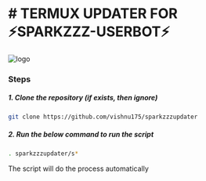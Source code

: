 # # TERMUX UPDATER FOR ⚡SPARKZZZ-USERBOT⚡


![logo](https://telegra.ph/file/6d3f8d942faaf8bc0c255.jpg)



### Steps

##### 1. Clone the repository (if exists, then ignore)

```bash
git clone https://github.com/vishnu175/sparkzzzupdater
```

##### 2. Run the below command to run the script

```bash
. sparkzzzupdater/s*
```

The script will do the process automatically

